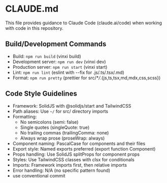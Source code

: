 # CLAUDE.md

This file provides guidance to Claude Code (claude.ai/code) when working with
code in this repository.

## Build/Development Commands

- Build: `npm run build` (vinxi build)
- Development server: `npm run dev` (vinxi dev)
- Production server: `npm run start` (vinxi start)
- Lint: `npm run lint` (eslint with --fix for .js/.ts/.tsx/.md)
- Format: `npm run pretty` (prettier for src/\*_/_.{js,ts,tsx,md,mdx,css,scss})

## Code Style Guidelines

- Framework: SolidJS with @solidjs/start and TailwindCSS
- Path aliases: Use `~/` for src/ directory imports
- Formatting:
  - No semicolons (semi: false)
  - Single quotes (singleQuote: true)
  - No trailing commas (trailingComma: none)
  - Always wrap prose (proseWrap: always)
- Component naming: PascalCase for components and their files
- Export style: Named exports preferred (export function Component)
- Props handling: Use SolidJS splitProps for component props
- Styles: Use TailwindCSS classes with clsx for conditionals
- Imports: Framework imports first, then relative imports
- Error handling: N/A (no specific pattern found)
- use conventional commit